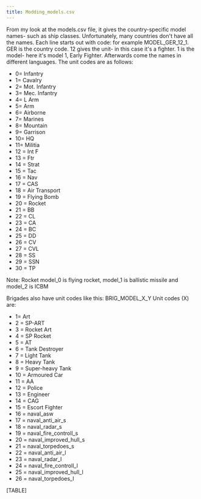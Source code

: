 ```yaml
---
title: Modding_models.csv
---
```

From my look at the models.csv file, it gives the country-specific model
names- such as ship classes. Unfortunately, many countries don't have
all the names. Each line starts out with code: for example
MODEL_GER_12_1. GER is the country code. 12 gives the unit- in this case
it's a fighter. 1 is the model- here it's model 1, Early Fighter.
Afterwards come the names in different languages. The unit codes are as
follows:

-   0= Infantry
-   1= Cavalry
-   2= Mot. Infantry
-   3= Mec. Infantry
-   4= L Arm
-   5= Arm
-   6= Airborne
-   7= Marines
-   8= Mountain
-   9= Garrison
-   10= HQ
-   11= Militia
-   12 = Int F
-   13 = Ftr
-   14 = Strat
-   15 = Tac
-   16 = Nav
-   17 = CAS
-   18 = Air Transport
-   19 = Flying Bomb
-   20 = Rocket
-   21 = BB
-   22 = CL
-   23 = CA
-   24 = BC
-   25 = DD
-   26 = CV
-   27 = CVL
-   28 = SS
-   29 = SSN
-   30 = TP

Note: Rocket model_0 is flying rocket, model_1 is ballistic missile and
model_2 is ICBM

Brigades also have unit codes like this: BRIG_MODEL_X\_Y Unit codes (X)
are:

-   1= Art
-   2 = SP-ART
-   3 = Rocket Art
-   4 = SP Rocket
-   5 = AT
-   6 = Tank Destroyer
-   7 = Light Tank
-   8 = Heavy Tank
-   9 = Super-heavy Tank
-   10 = Armoured Car
-   11 = AA
-   12 = Police
-   13 = Engineer
-   14 = CAG
-   15 = Escort Fighter
-   16 = naval_asw
-   17 = naval_anti_air_s
-   18 = naval_radar_s
-   19 = naval_fire_controll_s
-   20 = naval_improved_hull_s
-   21 = naval_torpedoes_s
-   22 = naval_anti_air_l
-   23 = naval_radar_l
-   24 = naval_fire_controll_l
-   25 = naval_improved_hull_l
-   26 = naval_torpedoes_l

[TABLE]
